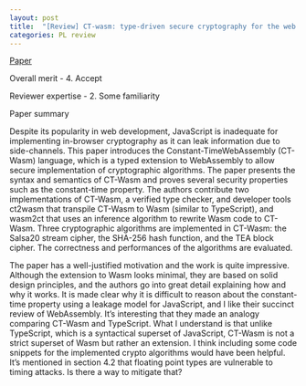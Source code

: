 ```yaml
---
layout: post
title:  "[Review] CT-wasm: type-driven secure cryptography for the web ecosystem"
categories: PL review
---
```


[Paper](https://doi.org/10.1145/3291642)


Overall merit - 4. Accept

Reviewer expertise - 2. Some familiarity


Paper summary

Despite its popularity in web development, JavaScript is inadequate for implementing in-browser cryptography as it can leak information due to side-channels. This paper introduces the Constant-TimeWebAssembly (CT-Wasm) language, which is a typed extension to WebAssembly to allow secure implementation of cryptographic algorithms. The paper presents the syntax and semantics of CT-Wasm and proves several security properties such as the constant-time property. The authors contribute two implementations of CT-Wasm, a verified type checker, and developer tools ct2wasm that transpile CT-Wasm to Wasm (similar to TypeScript), and wasm2ct that uses an inference algorithm to rewrite Wasm code to CT-Wasm. Three cryptographic algorithms are implemented in CT-Wasm: the Salsa20 stream cipher, the SHA-256 hash function, and the TEA block cipher. The correctness and performances of the algorithms are evaluated.

The paper has a well-justified motivation and the work is quite impressive. Although the extension to Wasm looks minimal, they are based on solid design principles, and the authors go into great detail explaining how and why it works. It is made clear why it is difficult to reason about the constant-time property using a leakage model for JavaScript, and I like their succinct review of WebAssembly. It’s interesting that they made an analogy comparing CT-Wasm and TypeScript. What I understand is that unlike TypeScript, which is a syntactical superset of JavaScript, CT-Wasm is not a strict superset of Wasm but rather an extension. I think including some code snippets for the implemented crypto algorithms would have been helpful. It’s mentioned in section 4.2 that floating point types are vulnerable to timing attacks. Is there a way to mitigate that?
